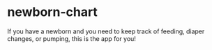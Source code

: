 # newborn-chart
If you have a newborn and you need to keep track of feeding, diaper changes, or pumping, this is the app for you!
